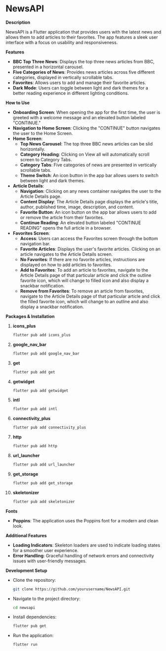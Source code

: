 # NewsAPI

**Description**

NewsAPI is a Flutter application that provides users with the latest news and allows them to add articles to their favorites. The app features a sleek user interface with a focus on usability and responsiveness.

**Features**

- **BBC Top Three News**: Displays the top three news articles from BBC, presented in a horizontal carousel.
- **Five Categories of News**: Provides news articles across five different categories, displayed in vertically scrollable tabs.
- **Favorites**: Allows users to add and manage their favorite articles.
- **Dark Mode**: Users can toggle between light and dark themes for a better reading experience in different lighting conditions.

**How to Use**

- **Onboarding Screen**: When opening the app for the first time, the user is greeted with a welcome message and an elevated button labeled "CONTINUE."
- **Navigation to Home Screen**: Clicking the "CONTINUE" button navigates the user to the Home Screen.
- **Home Screen**:
  - **Top News Carousel**: The top three BBC news articles can be slid horizontally.
  - **Category Heading**: Clicking on View all will automatically scroll screen to Category Tabs.
  - **Category Tabs**: Five categories of news are presented in vertically scrollable tabs.
  - **Theme Switch**: An icon button in the app bar allows users to switch between light and dark themes.
- **Article Details**:
  - **Navigation**: Clicking on any news container navigates the user to the Article Details page.
  - **Content Display**: The Article Details page displays the article's title, author, published time, image, description, and content.
  - **Favorite Button**: An icon button on the app bar allows users to add or remove the article from their favorites.
  - **Continue Reading**: An elevated button labeled "CONTINUE READING" opens the full article in a browser.
- **Favorites Screen**:
  - **Access**: Users can access the Favorites screen through the bottom navigation bar.
  - **Favorite Articles**: Displays the user's favorite articles. Clicking on an article navigates to the Article Details screen.
  - **No Favorites**: If there are no favorite articles, instructions are displayed on how to add articles to favorites.
  - **Add to Favorites**: To add an article to favorites, navigate to the Article Details page of that particular article and click the outline favorite icon, which will change to filled icon and also display a snackbar notification.
  - **Remove from Favorites**: To remove an article from favorites, navigate to the Article Details page of that particular article and click the filled favorite icon, which will change to an outline and also display a snackbar notification.

**Packages & Installation**

1. **icons_plus**
   ```bash
   flutter pub add icons_plus
   ```
2. **google_nav_bar**
   ```bash
   flutter pub add google_nav_bar
   ```
3. **get**
   ```bash
   flutter pub add get
   ```
4. **getwidget**
   ```bash
   flutter pub add getwidget
   ```
5. **intl**
   ```bash
   flutter pub add intl
   ```
6. **connectivity_plus**
   ```bash
   flutter pub add connectivity_plus
   ```
7. **http**
   ```bash
   flutter pub add http
   ```
8. **url_launcher**
   ```bash
   flutter pub add url_launcher
   ```
9. **get_storage**
   ```bash
   flutter pub add get_storage
   ```
10. **skeletonizer**
    ```bash
    flutter pub add skeletonizer
    ```

**Fonts**

- **Poppins**: The application uses the Poppins font for a modern and clean look.

**Additional Features**

- **Loading Indicators**: Skeleton loaders are used to indicate loading states for a smoother user experience.
- **Error Handling**: Graceful handling of network errors and connectivity issues with user-friendly messages.

**Development Setup**

- Clone the repository:
  ```bash
  git clone https://github.com/yourusername/NewsAPI.git
  ```
- Navigate to the project directory:
  ```bash
  cd newsapi
  ```
- Install dependencies:
  ```bash
  flutter pub get
  ```
- Run the application:
  ```bash
  flutter run
  ```
